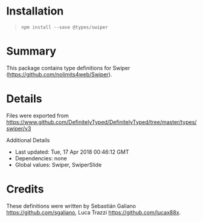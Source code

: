 # Installation
> `npm install --save @types/swiper`

# Summary
This package contains type definitions for Swiper (https://github.com/nolimits4web/Swiper).

# Details
Files were exported from https://www.github.com/DefinitelyTyped/DefinitelyTyped/tree/master/types/swiper/v3

Additional Details
 * Last updated: Tue, 17 Apr 2018 00:46:12 GMT
 * Dependencies: none
 * Global values: Swiper, SwiperSlide

# Credits
These definitions were written by Sebastián Galiano <https://github.com/sgaliano>, Luca Trazzi <https://github.com/lucax88x>.
